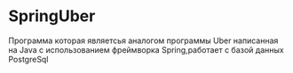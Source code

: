 # SpringUber
Программа которая являетсья аналогом программы Uber написанная на Java c использованием фреймворка Spring,работает  с базой данных PostgreSql
